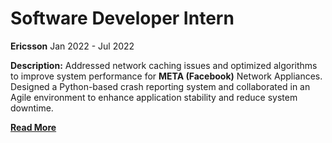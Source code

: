 # Software Developer Intern
**Ericsson**
Jan 2022 - Jul 2022
<br>



**Description:** Addressed network caching issues and optimized algorithms to improve system performance for **META (Facebook)** Network Appliances. Designed a Python-based crash reporting system and collaborated in an Agile environment to enhance application stability and reduce system downtime.
<br>

**[Read More](../pages/experience.html)**

<!-- **[<i class="fa-solid fa-circle-info"></i> Learn More](../pages/experience.html)** -->
